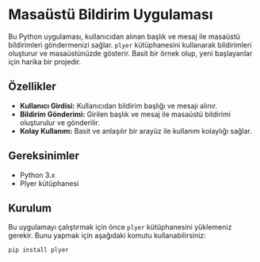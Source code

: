 # Masaüstü Bildirim Uygulaması

Bu Python uygulaması, kullanıcıdan alınan başlık ve mesaj ile masaüstü bildirimleri göndermenizi sağlar. `plyer` kütüphanesini kullanarak bildirimleri oluşturur ve masaüstünüzde gösterir. Basit bir örnek olup, yeni başlayanlar için harika bir projedir.

## Özellikler

- **Kullanıcı Girdisi:** Kullanıcıdan bildirim başlığı ve mesajı alınır.
- **Bildirim Gönderimi:** Girilen başlık ve mesaj ile masaüstü bildirimi oluşturulur ve gönderilir.
- **Kolay Kullanım:** Basit ve anlaşılır bir arayüz ile kullanım kolaylığı sağlar.

## Gereksinimler

- Python 3.x
- Plyer kütüphanesi

## Kurulum

Bu uygulamayı çalıştırmak için önce `plyer` kütüphanesini yüklemeniz gerekir. Bunu yapmak için aşağıdaki komutu kullanabilirsiniz:

```sh
pip install plyer
